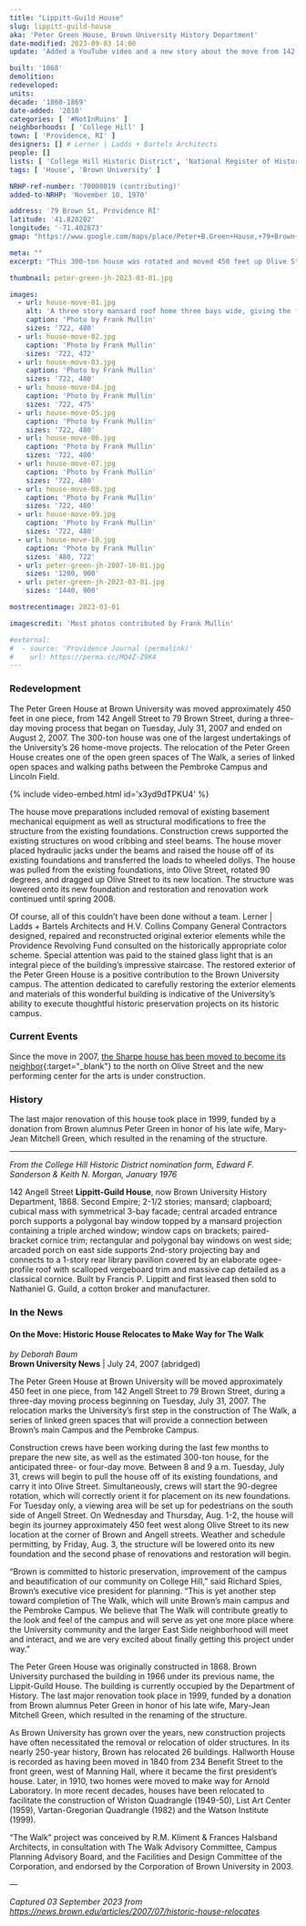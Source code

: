 ```yaml
---
title: "Lippitt-Guild House"
slug: lippitt-guild-house
aka: 'Peter Green House, Brown University History Department'
date-modified: 2023-09-03 14:00
update: 'Added a YouTube video and a new story about the move from 142 Angell to 79 Brown Street'

built: '1868'
demolition:
redeveloped:
units:
decade: '1860-1869'
date-added: '2010'
categories: [ '#NotInRuins' ]
neighborhoods: [ 'College Hill' ]
town: [ 'Providence, RI' ]
designers: [] # Lerner | Ladds + Bartels Architects
people: []
lists: [ 'College Hill Historic District', 'National Register of Historic Places' ]
tags: [ 'House', 'Brown University' ]

NRHP-ref-number: '70000019 (contributing)'
added-to-NRHP: 'November 10, 1970'

address: '79 Brown St, Providence RI'
latitude: '41.828202'
longitude: '-71.402873'
gmap: "https://www.google.com/maps/place/Peter+B.Green+House,+79+Brown+St,+Providence,+RI+02906/@41.828202,-71.402873,162m/data=!3m1!1e3!4m5!3m4!1s0x89e445232941d1b5:0x9426e37303454718!8m2!3d41.8280761!4d-71.4029079"

meta: ""
excerpt: "This 300-ton house was rotated and moved 450 feet up Olive Street in one piece over the course of three days"

thumbnail: peter-green-jh-2023-03-01.jpg

images: 
  - url: house-move-01.jpg
    alt: 'A three story mansard roof home three bays wide, giving the façade a square appearance. A projecting central entrance sits below a three-sided bay window. Decoration on the details are bold and appropriate for a second empire styled home.'
    caption: 'Photo by Frank Mullin'
    sizes: '722, 480'
  - url: house-move-02.jpg
    caption: 'Photo by Frank Mullin'
    sizes: '722, 472'
  - url: house-move-03.jpg
    caption: 'Photo by Frank Mullin'
    sizes: '722, 480'
  - url: house-move-04.jpg
    caption: 'Photo by Frank Mullin'
    sizes: '722, 475'
  - url: house-move-05.jpg
    caption: 'Photo by Frank Mullin'
    sizes: '722, 480'
  - url: house-move-06.jpg
    caption: 'Photo by Frank Mullin'
    sizes: '722, 480'
  - url: house-move-07.jpg
    caption: 'Photo by Frank Mullin'
    sizes: '722, 480'
  - url: house-move-08.jpg
    caption: 'Photo by Frank Mullin'
    sizes: '722, 480'
  - url: house-move-09.jpg
    caption: 'Photo by Frank Mullin'
    sizes: '722, 480'
  - url: house-move-10.jpg
    caption: 'Photo by Frank Mullin'
    sizes: '480, 722'
  - url: peter-green-jh-2007-10-01.jpg
    sizes: '1200, 900'
  - url: peter-green-jh-2023-03-01.jpg
    sizes: '1440, 900'

mostrecentimage: 2023-03-01

imagescredit: 'Most photos contributed by Frank Mullin'

#external:
#  - source: 'Providence Journal (permalink)'
#    url: https://perma.cc/MQ4Z-Z9K4
---
```


### Redevelopment

The Peter Green House at Brown University was moved approximately 450 feet in one piece, from 142 Angell Street to 79 Brown Street, during a three-day moving process that began on Tuesday, July 31, 2007 and ended on August 2, 2007. The 300-ton house was one of the largest undertakings of the University’s 26 home-move projects. The relocation of the Peter Green House creates one of the open green spaces of The Walk, a series of linked open spaces and walking paths between the Pembroke Campus and Lincoln Field.

{% include video-embed.html id='x3yd9dTPKU4' %}

The house move preparations included removal of existing basement mechanical equipment as well as structural modifications to free the structure from the existing foundations. Construction crews supported the existing structures on wood cribbing and steel beams. The house mover placed hydraulic jacks under the beams and raised the house off of its existing foundations and transferred the loads to wheeled dollys. The house was pulled from the existing foundations, into Olive Street, rotated 90 degrees, and dragged up Olive Street to its new location. The structure was lowered onto its new foundation and restoration and renovation work continued until spring 2008.

Of course, all of this couldn’t have been done without a team. Lerner \| Ladds + Bartels Architects and H.V. Collins Company General Contractors designed, repaired and reconstructed original exterior elements while the Providence Revolving Fund consulted on the historically appropriate color scheme. Special attention was paid to the stained glass light that is an integral piece of the building’s impressive staircase. The restored exterior of the Peter Green House is a positive contribution to the Brown University campus. The attention dedicated to carefully restoring the exterior elements and materials of this wonderful building is indicative of the University’s ability to execute thoughtful historic preservation projects on its historic campus.


### Current Events

Since the move in 2007, [the Sharpe house has been moved to become its neighbor](//www.brown.edu/news/2020-02-05/history){:target="_blank"} to the north on Olive Street and the new performing center for the arts is under construction. 


### History

The last major renovation of this house took place in 1999, funded by a donation from Brown alumnus Peter Green in honor of his late wife, Mary-Jean Mitchell Green, which resulted in the renaming of the structure.

***

_From the College Hill Historic District nomination form, Edward F. Sanderson & Keith N. Morgan, January 1976_

142 Angell Street **Lippitt-Guild House**, now Brown University History Department, 1868. Second Empire; 2-1/2 stories; mansard; clapboard; cubical mass with symmetrical 3-bay facade; central arcaded entrance porch supports a polygonal bay window topped by a mansard projection containing a triple arched window; window caps on brackets; paired-bracket cornice trim; rectangular and polygonal bay windows on west side; arcaded porch on east side supports 2nd-story projecting bay and connects to a 1-story rear library pavilion covered by an elaborate ogee-profile roof with scalloped vergeboard trim and massive cap detailed as a classical cornice. Built by Francis P. Lippitt and first leased then sold to Nathaniel G. Guild, a cotton broker and manufacturer.


### In the News

#### On the Move: Historic House Relocates to Make Way for The Walk

_by Deborah Baum_  
**Brown University News** | July 24, 2007 (abridged)

The Peter Green House at Brown University will be moved approximately 450 feet in one piece, from 142 Angell Street to 79 Brown Street, during a three-day moving process beginning on Tuesday, July 31, 2007. The relocation marks the University’s first step in the construction of The Walk, a series of linked green spaces that will provide a connection between Brown’s main Campus and the Pembroke Campus.

Construction crews have been working during the last few months to prepare the new site, as well as the estimated 300-ton house, for the anticipated three- or four-day move. Between 8 and 9 a.m. Tuesday, July 31, crews will begin to pull the house off of its existing foundations, and carry it into Olive Street. Simultaneously, crews will start the 90-degree rotation, which will correctly orient it for placement on its new foundations. For Tuesday only, a viewing area will be set up for pedestrians on the south side of Angell Street. On Wednesday and Thursday, Aug. 1-2, the house will begin its journey approximately 450 feet west along Olive Street to its new location at the corner of Brown and Angell streets. Weather and schedule permitting, by Friday, Aug. 3, the structure will be lowered onto its new foundation and the second phase of renovations and restoration will begin.

“Brown is committed to historic preservation, improvement of the campus and beautification of our community on College Hill,” said Richard Spies, Brown’s executive vice president for planning. “This is yet another step toward completion of The Walk, which will unite Brown’s main campus and the Pembroke Campus. We believe that The Walk will contribute greatly to the look and feel of the campus and will serve as yet one more place where the University community and the larger East Side neighborhood will meet and interact, and we are very excited about finally getting this project under way.”

The Peter Green House was originally constructed in 1868. Brown University purchased the building in 1966 under its previous name, the Lippit-Guild House. The building is currently occupied by the Department of History. The last major renovation took place in 1999, funded by a donation from Brown alumnus Peter Green in honor of his late wife, Mary-Jean Mitchell Green, which resulted in the renaming of the structure.

As Brown University has grown over the years, new construction projects have often necessitated the removal or relocation of older structures. In its nearly 250-year history, Brown has relocated 26 buildings. Hallworth House is recorded as having been moved in 1840 from 234 Benefit Street to the front green, west of Manning Hall, where it became the first president’s house. Later, in 1910, two homes were moved to make way for Arnold Laboratory. In more recent decades, houses have been relocated to facilitate the construction of Wriston Quadrangle (1949-50), List Art Center (1959), Vartan-Gregorian Quadrangle (1982) and the Watson Institute (1999).

“The Walk” project was conceived by R.M. Kliment & Frances Halsband Architects, in consultation with The Walk Advisory Committee, Campus Planning Advisory Board, and the Facilities and Design Committee of the Corporation, and endorsed by the Corporation of Brown University in 2003.

— 

_Captured 03 September 2023 from https://news.brown.edu/articles/2007/07/historic-house-relocates_